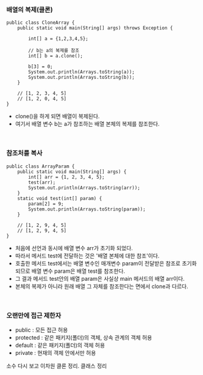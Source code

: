 ### 배열의 복제(클론)
```
public class CloneArray {
    public static void main(String[] args) throws Exception {

        int[] a = {1,2,3,4,5};
        
        // b는 a의 복제를 참조
        int[] b = a.clone();

        b[3] = 0;
        System.out.println(Arrays.toString(a));
        System.out.println(Arrays.toString(b));
    }

    // [1, 2, 3, 4, 5]
    // [1, 2, 0, 4, 5]
}
```
* clone()을 하게 되면 배열이 복제된다. 
* 여기서 배열 변수 b는 a가 참조하는 배열 본체의 복제를 참조한다.
<br>

### 참조처를 복사
```
public class ArrayParam {
    public static void main(String[] args) {
        int[] arr = {1, 2, 3, 4, 5};
        test(arr);
        System.out.println(Arrays.toString(arr));
    }
    static void test(int[] param) {
        param[2] = 9;
        System.out.println(Arrays.toString(param));
    }

    // [1, 2, 9, 4, 5]
    // [1, 2, 9, 4, 5]
}
```
* 처음에 선언과 동시에 배열 변수 arr가 초기화 되었다.
* 따라서 메서드 test에 전달하는 것은 '배열 본체에 대한 참조'이다.
* 호출한 메서드 test에서는 배열 변수인 매개변수 param이 전달받은 참조로 초기화되므로 배열 변수 param은 배열 test를 참조한다. 
* 그 결과 메서드 test안의 배열 param은 사실상 main 메서드의 배열 arr이다.
* 본체의 복제가 아니라 원래 배열 그 자체를 참조한다는 면에서 clone과 다르다.
<br>

### 오랜만에 접근 제한자
* public : 모든 접근 허용
* protected : 같은 패키지(폴더)의 객체, 상속 관계의 객체 허용
* default : 같은 패키지(폴더)의 객체 허용
* private : 현재의 객체 안에서만 허용


소수 다시 보고 이차원 클론 정리. 클래스 정리